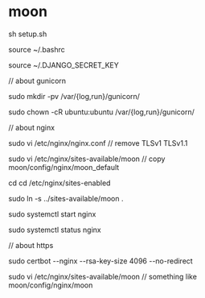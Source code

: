 # moon
sh setup.sh

source ~/.bashrc

source ~/.DJANGO_SECRET_KEY

// about gunicorn

sudo mkdir -pv /var/{log,run}/gunicorn/

sudo chown -cR ubuntu:ubuntu /var/{log,run}/gunicorn/


// about nginx

sudo vi /etc/nginx/nginx.conf // remove TLSv1 TLSv1.1

sudo vi /etc/nginx/sites-available/moon // copy moon/config/nginx/moon_default

cd cd /etc/nginx/sites-enabled

sudo ln -s ../sites-available/moon .

sudo systemctl start nginx

sudo systemctl status nginx

// about https

sudo certbot --nginx --rsa-key-size 4096 --no-redirect

sudo vi /etc/nginx/sites-available/moon // something like moon/config/nginx/moon

